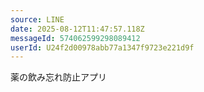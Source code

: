 ```yaml
---
source: LINE
date: 2025-08-12T11:47:57.118Z
messageId: 574062599298089412
userId: U24f2d00978abb77a1347f9723e221d9f
---
```


薬の飲み忘れ防止アプリ